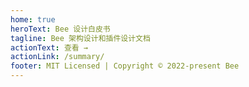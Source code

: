 ```yaml
---
home: true
heroText: Bee 设计白皮书
tagline: Bee 架构设计和插件设计文档
actionText: 查看 →
actionLink: /summary/
footer: MIT Licensed | Copyright © 2022-present Bee
---
```

